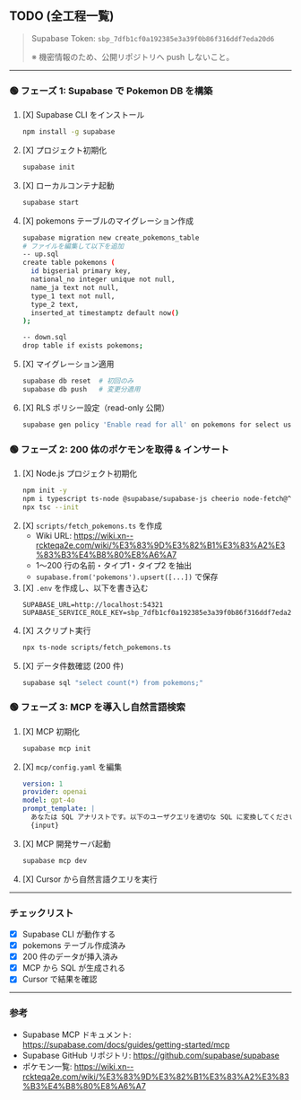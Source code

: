 ## TODO (全工程一覧)

> Supabase Token: `sbp_7dfb1cf0a192385e3a39f0b86f316ddf7eda20d6`
>
> ※ 機密情報のため、公開リポジトリへ push しないこと。

---

### 🟢 フェーズ 1: Supabase で Pokemon DB を構築

1. [X] Supabase CLI をインストール
   ```bash
   npm install -g supabase
   ```
2. [X] プロジェクト初期化
   ```bash
   supabase init
   ```
3. [X] ローカルコンテナ起動
   ```bash
   supabase start
   ```
4. [X] pokemons テーブルのマイグレーション作成
   ```bash
   supabase migration new create_pokemons_table
   # ファイルを編集して以下を追加
   -- up.sql
   create table pokemons (
     id bigserial primary key,
     national_no integer unique not null,
     name_ja text not null,
     type_1 text not null,
     type_2 text,
     inserted_at timestamptz default now()
   );
   
   -- down.sql
   drop table if exists pokemons;
   ```
5. [X] マイグレーション適用
   ```bash
   supabase db reset  # 初回のみ
   supabase db push   # 変更分適用
   ```
6. [X] RLS ポリシー設定（read-only 公開）
   ```bash
   supabase gen policy 'Enable read for all' on pokemons for select using ( true );
   ```

### 🟢 フェーズ 2: 200 体のポケモンを取得 & インサート

1. [X] Node.js プロジェクト初期化
   ```bash
   npm init -y
   npm i typescript ts-node @supabase/supabase-js cheerio node-fetch@^3.3 @types/node -D
   npx tsc --init
   ```
2. [X] `scripts/fetch_pokemons.ts` を作成
   - Wiki URL: https://wiki.xn--rckteqa2e.com/wiki/%E3%83%9D%E3%82%B1%E3%83%A2%E3%83%B3%E4%B8%80%E8%A6%A7
   - 1〜200 行の名前・タイプ1・タイプ2 を抽出
   - `supabase.from('pokemons').upsert([...])` で保存
3. [X] `.env` を作成し、以下を書き込む
   ```env
   SUPABASE_URL=http://localhost:54321
   SUPABASE_SERVICE_ROLE_KEY=sbp_7dfb1cf0a192385e3a39f0b86f316ddf7eda20d6
   ```
4. [X] スクリプト実行
   ```bash
   npx ts-node scripts/fetch_pokemons.ts
   ```
5. [X] データ件数確認 (200 件)
   ```bash
   supabase sql "select count(*) from pokemons;"
   ```

### 🟢 フェーズ 3: MCP を導入し自然言語検索

1. [X] MCP 初期化
   ```bash
   supabase mcp init
   ```
2. [X] `mcp/config.yaml` を編集
   ```yaml
   version: 1
   provider: openai
   model: gpt-4o
   prompt_template: |
     あなたは SQL アナリストです。以下のユーザクエリを適切な SQL に変換してください。
     {input}
   ```
3. [X] MCP 開発サーバ起動
   ```bash
   supabase mcp dev
   ```
4. [X] Cursor から自然言語クエリを実行

---

### チェックリスト
- [X] Supabase CLI が動作する
- [X] pokemons テーブル作成済み
- [X] 200 件のデータが挿入済み
- [X] MCP から SQL が生成される
- [X] Cursor で結果を確認

---

### 参考
- Supabase MCP ドキュメント: https://supabase.com/docs/guides/getting-started/mcp
- Supabase GitHub リポジトリ: https://github.com/supabase/supabase
- ポケモン一覧: https://wiki.xn--rckteqa2e.com/wiki/%E3%83%9D%E3%82%B1%E3%83%A2%E3%83%B3%E4%B8%80%E8%A6%A7
